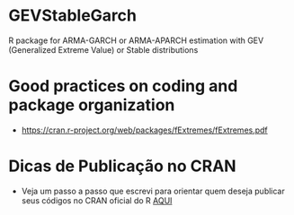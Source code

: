 #   GEVStableGarch

R package for ARMA-GARCH or ARMA-APARCH estimation with GEV (Generalized Extreme Value) or Stable distributions

# Good practices on coding and package organization

- https://cran.r-project.org/web/packages/fExtremes/fExtremes.pdf

# Dicas de Publicação no CRAN 

- Veja um passo a passo que escrevi para orientar quem deseja publicar seus códigos no CRAN oficial do R [AQUI](https://github.com/thiagopod17/GEVStableGarch/blob/master/Dicas%20para%20Publicac%CC%A7a%CC%83o%20Pacotes%20no%20CRAN.pdf)
